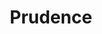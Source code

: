 ---
pid: LLE18
title: Prudence
location_transcription: Municipal Building Steps
zipcode: '19106'
outside_phl: 
neighborhood: Society Hill,Old City
age: '67'
age_range: 60-69
instagram: 
image_file_name: LLE_18.jpg
proposal_transcription: |-
  A statue of prudence, made of steel plates welded together. It would look like a person, but could be male or female, or of an ethnic group.
  On its shoulder, a red bird whispering in its ear (like whispering to be quiet voice (a whimsical touch)
  Or the octagonal pedestal. Every day for the 8 characteristics of prudence described by Aquinas, caution, foresight, etc.
topic: Religion
topic_summary: '0'
type: Sculpture Statue
keywords_other: aquinas, prudence
credit: Duncan
image_labels: 
twitter: 
facebook: 
permalink: "/monuments/lle18/"
layout: item-page
---